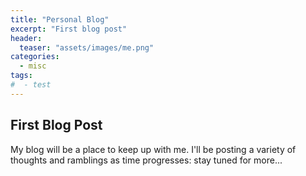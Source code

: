 ```yaml
---
title: "Personal Blog"
excerpt: "First blog post"
header:
  teaser: "assets/images/me.png"
categories:
  - misc
tags:
#  - test
---
```

## First Blog Post
My blog will be a place to keep up with me. I'll be posting a variety of thoughts and ramblings as time progresses: stay tuned for more...
